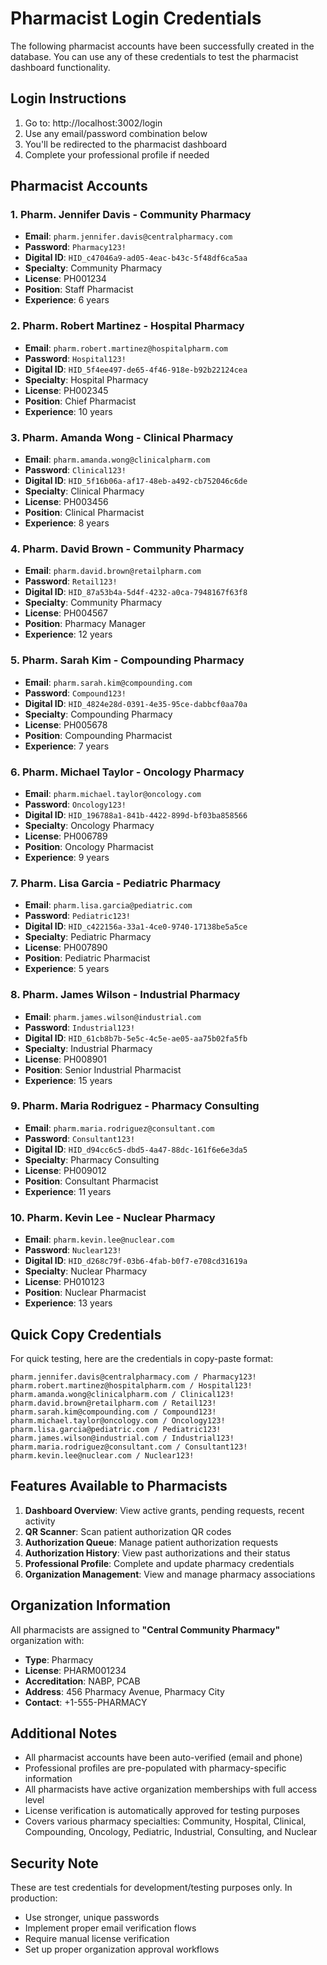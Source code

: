 # Pharmacist Login Credentials

The following pharmacist accounts have been successfully created in the database. You can use any of these credentials to test the pharmacist dashboard functionality.

## Login Instructions
1. Go to: http://localhost:3002/login
2. Use any email/password combination below
3. You'll be redirected to the pharmacist dashboard
4. Complete your professional profile if needed

## Pharmacist Accounts

### 1. Pharm. Jennifer Davis - Community Pharmacy
- **Email**: `pharm.jennifer.davis@centralpharmacy.com`
- **Password**: `Pharmacy123!`
- **Digital ID**: `HID_c47046a9-ad05-4eac-b43c-5f48df6ca5aa`
- **Specialty**: Community Pharmacy
- **License**: PH001234
- **Position**: Staff Pharmacist
- **Experience**: 6 years

### 2. Pharm. Robert Martinez - Hospital Pharmacy
- **Email**: `pharm.robert.martinez@hospitalpharm.com`
- **Password**: `Hospital123!`
- **Digital ID**: `HID_5f4ee497-de65-4f46-918e-b92b22124cea`
- **Specialty**: Hospital Pharmacy
- **License**: PH002345
- **Position**: Chief Pharmacist
- **Experience**: 10 years

### 3. Pharm. Amanda Wong - Clinical Pharmacy
- **Email**: `pharm.amanda.wong@clinicalpharm.com`
- **Password**: `Clinical123!`
- **Digital ID**: `HID_5f16b06a-af17-48eb-a492-cb752046c6de`
- **Specialty**: Clinical Pharmacy
- **License**: PH003456
- **Position**: Clinical Pharmacist
- **Experience**: 8 years

### 4. Pharm. David Brown - Community Pharmacy
- **Email**: `pharm.david.brown@retailpharm.com`
- **Password**: `Retail123!`
- **Digital ID**: `HID_87a53b4a-5d4f-4232-a0ca-7948167f63f8`
- **Specialty**: Community Pharmacy
- **License**: PH004567
- **Position**: Pharmacy Manager
- **Experience**: 12 years

### 5. Pharm. Sarah Kim - Compounding Pharmacy
- **Email**: `pharm.sarah.kim@compounding.com`
- **Password**: `Compound123!`
- **Digital ID**: `HID_4824e28d-0391-4e35-95ce-dabbcf0aa70a`
- **Specialty**: Compounding Pharmacy
- **License**: PH005678
- **Position**: Compounding Pharmacist
- **Experience**: 7 years

### 6. Pharm. Michael Taylor - Oncology Pharmacy
- **Email**: `pharm.michael.taylor@oncology.com`
- **Password**: `Oncology123!`
- **Digital ID**: `HID_196788a1-841b-4422-899d-bf03ba858566`
- **Specialty**: Oncology Pharmacy
- **License**: PH006789
- **Position**: Oncology Pharmacist
- **Experience**: 9 years

### 7. Pharm. Lisa Garcia - Pediatric Pharmacy
- **Email**: `pharm.lisa.garcia@pediatric.com`
- **Password**: `Pediatric123!`
- **Digital ID**: `HID_c422156a-33a1-4ce0-9740-17138be5a5ce`
- **Specialty**: Pediatric Pharmacy
- **License**: PH007890
- **Position**: Pediatric Pharmacist
- **Experience**: 5 years

### 8. Pharm. James Wilson - Industrial Pharmacy
- **Email**: `pharm.james.wilson@industrial.com`
- **Password**: `Industrial123!`
- **Digital ID**: `HID_61cb8b7b-5e5c-4c5e-ae05-aa75b02fa5fb`
- **Specialty**: Industrial Pharmacy
- **License**: PH008901
- **Position**: Senior Industrial Pharmacist
- **Experience**: 15 years

### 9. Pharm. Maria Rodriguez - Pharmacy Consulting
- **Email**: `pharm.maria.rodriguez@consultant.com`
- **Password**: `Consultant123!`
- **Digital ID**: `HID_d94cc6c5-dbd5-4a47-88dc-161f6e6e3da5`
- **Specialty**: Pharmacy Consulting
- **License**: PH009012
- **Position**: Consultant Pharmacist
- **Experience**: 11 years

### 10. Pharm. Kevin Lee - Nuclear Pharmacy
- **Email**: `pharm.kevin.lee@nuclear.com`
- **Password**: `Nuclear123!`
- **Digital ID**: `HID_d268c79f-03b6-4fab-b0f7-e708cd31619a`
- **Specialty**: Nuclear Pharmacy
- **License**: PH010123
- **Position**: Nuclear Pharmacist
- **Experience**: 13 years

## Quick Copy Credentials

For quick testing, here are the credentials in copy-paste format:

```
pharm.jennifer.davis@centralpharmacy.com / Pharmacy123!
pharm.robert.martinez@hospitalpharm.com / Hospital123!
pharm.amanda.wong@clinicalpharm.com / Clinical123!
pharm.david.brown@retailpharm.com / Retail123!
pharm.sarah.kim@compounding.com / Compound123!
pharm.michael.taylor@oncology.com / Oncology123!
pharm.lisa.garcia@pediatric.com / Pediatric123!
pharm.james.wilson@industrial.com / Industrial123!
pharm.maria.rodriguez@consultant.com / Consultant123!
pharm.kevin.lee@nuclear.com / Nuclear123!
```

## Features Available to Pharmacists

1. **Dashboard Overview**: View active grants, pending requests, recent activity
2. **QR Scanner**: Scan patient authorization QR codes
3. **Authorization Queue**: Manage patient authorization requests
4. **Authorization History**: View past authorizations and their status
5. **Professional Profile**: Complete and update pharmacy credentials
6. **Organization Management**: View and manage pharmacy associations

## Organization Information

All pharmacists are assigned to **"Central Community Pharmacy"** organization with:
- **Type**: Pharmacy
- **License**: PHARM001234
- **Accreditation**: NABP, PCAB
- **Address**: 456 Pharmacy Avenue, Pharmacy City
- **Contact**: +1-555-PHARMACY

## Additional Notes

- All pharmacist accounts have been auto-verified (email and phone)
- Professional profiles are pre-populated with pharmacy-specific information
- All pharmacists have active organization memberships with full access level
- License verification is automatically approved for testing purposes
- Covers various pharmacy specialties: Community, Hospital, Clinical, Compounding, Oncology, Pediatric, Industrial, Consulting, and Nuclear

## Security Note

These are test credentials for development/testing purposes only. In production:
- Use stronger, unique passwords
- Implement proper email verification flows
- Require manual license verification
- Set up proper organization approval workflows
